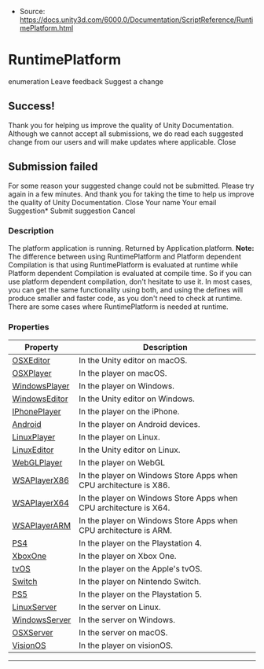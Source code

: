 * Source: https://docs.unity3d.com/6000.0/Documentation/ScriptReference/RuntimePlatform.html

# RuntimePlatform
enumeration
Leave feedback
Suggest a change
## Success!
Thank you for helping us improve the quality of Unity Documentation. Although we cannot accept all submissions, we do read each suggested change from our users and will make updates where applicable.
Close
## Submission failed
For some reason your suggested change could not be submitted. Please <a>try again</a> in a few minutes. And thank you for taking the time to help us improve the quality of Unity Documentation.
Close
Your name Your email Suggestion* Submit suggestion
Cancel
### Description
The platform application is running. Returned by Application.platform.
**Note:** The difference between using RuntimePlatform and Platform dependent Compilation is that using RuntimePlatform is evaluated at runtime while Platform dependent Compilation is evaluated at compile time. So if you can use platform dependent compilation, don't hesitate to use it. In most cases, you can get the same functionality using both, and using the defines will produce smaller and faster code, as you don't need to check at runtime. There are some cases where RuntimePlatform is needed at runtime.
### Properties
Property | Description  
---|---  
[OSXEditor](https://docs.unity3d.com/6000.0/Documentation/ScriptReference/RuntimePlatform.OSXEditor.html) | In the Unity editor on macOS.  
[OSXPlayer](https://docs.unity3d.com/6000.0/Documentation/ScriptReference/RuntimePlatform.OSXPlayer.html) | In the player on macOS.  
[WindowsPlayer](https://docs.unity3d.com/6000.0/Documentation/ScriptReference/RuntimePlatform.WindowsPlayer.html) | In the player on Windows.  
[WindowsEditor](https://docs.unity3d.com/6000.0/Documentation/ScriptReference/RuntimePlatform.WindowsEditor.html) | In the Unity editor on Windows.  
[IPhonePlayer](https://docs.unity3d.com/6000.0/Documentation/ScriptReference/RuntimePlatform.IPhonePlayer.html) | In the player on the iPhone.  
[Android](https://docs.unity3d.com/6000.0/Documentation/ScriptReference/RuntimePlatform.Android.html) | In the player on Android devices.  
[LinuxPlayer](https://docs.unity3d.com/6000.0/Documentation/ScriptReference/RuntimePlatform.LinuxPlayer.html) | In the player on Linux.  
[LinuxEditor](https://docs.unity3d.com/6000.0/Documentation/ScriptReference/RuntimePlatform.LinuxEditor.html) | In the Unity editor on Linux.  
[WebGLPlayer](https://docs.unity3d.com/6000.0/Documentation/ScriptReference/RuntimePlatform.WebGLPlayer.html) | In the player on WebGL  
[WSAPlayerX86](https://docs.unity3d.com/6000.0/Documentation/ScriptReference/RuntimePlatform.WSAPlayerX86.html) | In the player on Windows Store Apps when CPU architecture is X86.  
[WSAPlayerX64](https://docs.unity3d.com/6000.0/Documentation/ScriptReference/RuntimePlatform.WSAPlayerX64.html) | In the player on Windows Store Apps when CPU architecture is X64.  
[WSAPlayerARM](https://docs.unity3d.com/6000.0/Documentation/ScriptReference/RuntimePlatform.WSAPlayerARM.html) | In the player on Windows Store Apps when CPU architecture is ARM.  
[PS4](https://docs.unity3d.com/6000.0/Documentation/ScriptReference/RuntimePlatform.PS4.html) | In the player on the Playstation 4.  
[XboxOne](https://docs.unity3d.com/6000.0/Documentation/ScriptReference/RuntimePlatform.XboxOne.html) | In the player on Xbox One.  
[tvOS](https://docs.unity3d.com/6000.0/Documentation/ScriptReference/RuntimePlatform.tvOS.html) | In the player on the Apple's tvOS.  
[Switch](https://docs.unity3d.com/6000.0/Documentation/ScriptReference/RuntimePlatform.Switch.html) | In the player on Nintendo Switch.  
[PS5](https://docs.unity3d.com/6000.0/Documentation/ScriptReference/RuntimePlatform.PS5.html) | In the player on the Playstation 5.  
[LinuxServer](https://docs.unity3d.com/6000.0/Documentation/ScriptReference/RuntimePlatform.LinuxServer.html) | In the server on Linux.  
[WindowsServer](https://docs.unity3d.com/6000.0/Documentation/ScriptReference/RuntimePlatform.WindowsServer.html) | In the server on Windows.  
[OSXServer](https://docs.unity3d.com/6000.0/Documentation/ScriptReference/RuntimePlatform.OSXServer.html) | In the server on macOS.  
[VisionOS](https://docs.unity3d.com/6000.0/Documentation/ScriptReference/RuntimePlatform.VisionOS.html) | In the player on visionOS.  
* * *
